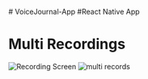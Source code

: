 


﻿# VoiceJournal-App
#React Native App

# Multi Recordings





![Recording Screen](https://github.com/Clarence289/VoiceJournal-mobile-app/assets/81553212/d96655f9-63de-45b9-9edc-ee7c5c0d0058)           ![multi records](https://github.com/Clarence289/VoiceJournal-mobile-app/assets/81553212/9a830621-71f9-4545-981b-24f33d98d0dd)   


                                                                                                                                                                                                                      
